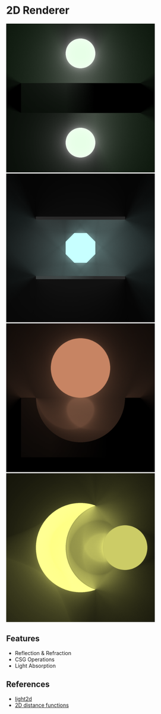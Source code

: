 # 2D Renderer

<p float="left">
  <img src="screenshots/render_01.png" alt="Box with 2 Circles" width="400" />
  <img src="screenshots/render_02.png" alt="Octagon with 2 Boxes" width="400" /> 
  <img src="screenshots/render_03.png" alt="Circle with Box Caustic" width="400" />
  <img src="screenshots/render_04.png" alt="Circle with Circle Caustic" width="400" />
</p>

## Features

- Reflection & Refraction
- CSG Operations
- Light Absorption

## References

- [light2d](https://github.com/miloyip/light2d)
- [2D distance functions](https://iquilezles.org/articles/distfunctions2d/)
